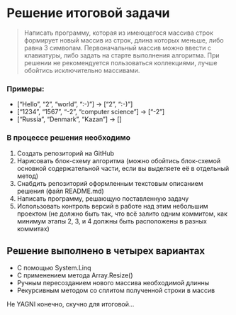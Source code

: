 ﻿# Решение итоговой задачи
>Написать программу, которая из имеющегося массива строк формирует новый массив из строк,
>длина которых меньше, либо равна 3 символам. Первоначальный массив можно ввести с клавиатуры,
>либо задать на старте выполнения алгоритма.
>При решении не рекомендуется пользоваться коллекциями, лучше обойтись исключительно массивами.

### Примеры:
- [“Hello”, “2”, “world”, “:-)”] → [“2”, “:-)”]
- [“1234”, “1567”, “-2”, “computer science”] → [“-2”]
- [“Russia”, “Denmark”, “Kazan”] → []

### В процессе решения необходимо
1. Создать репозиторий на GitHub
2. Нарисовать блок-схему алгоритма (можно обойтись блок-схемой основной содержательной части, если вы выделяете её в отдельный метод)
3. Снабдить репозиторий оформленным текстовым описанием решения (файл README.md)
4. Написать программу, решающую поставленную задачу
5. Использовать контроль версий в работе над этим небольшим проектом (не должно быть так, что всё залито одним коммитом, как минимум этапы 2, 3, и 4 должны быть расположены в разных коммитах)

## Решение выполнено в четырех вариантах
- С помощью System.Linq
- С применением метода Array.Resize()
- Ручным пересозданием нового массива необходимой длинны
- Рекурсивным методом со сплитом полученной строки в массив

Не YAGNI конечно, скучно для итоговой...